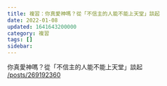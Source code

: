 ```yaml
---
title: 複習：你真愛神嗎？從「不信主的人能不能上天堂」談起
date: 2022-01-08
updated: 1641643200000
category: 複習
tags: []
sidebar: 
---
```


<p>你真愛神嗎？從「不信主的人能不能上天堂」談起<br/>
<a href="/posts/269192360" target="_blank">/posts/269192360</a></p>
<p> </p>
